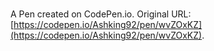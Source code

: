 # 

A Pen created on CodePen.io. Original URL: [https://codepen.io/Ashking92/pen/wvZOxKZ](https://codepen.io/Ashking92/pen/wvZOxKZ).

